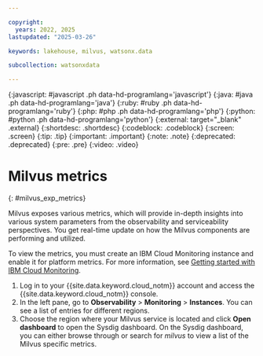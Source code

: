 ```yaml
---

copyright:
  years: 2022, 2025
lastupdated: "2025-03-26"

keywords: lakehouse, milvus, watsonx.data

subcollection: watsonxdata

---
```


{:javascript: #javascript .ph data-hd-programlang='javascript'}
{:java: #java .ph data-hd-programlang='java'}
{:ruby: #ruby .ph data-hd-programlang='ruby'}
{:php: #php .ph data-hd-programlang='php'}
{:python: #python .ph data-hd-programlang='python'}
{:external: target="_blank" .external}
{:shortdesc: .shortdesc}
{:codeblock: .codeblock}
{:screen: .screen}
{:tip: .tip}
{:important: .important}
{:note: .note}
{:deprecated: .deprecated}
{:pre: .pre}
{:video: .video}

# Milvus metrics
{: #milvus_exp_metrics}

Milvus exposes various metrics, which will provide in-depth insights into various system parameters from the observability and serviceability perspectives. You get real-time update on how the Milvus components are performing and utilized.

To view the metrics, you must create an IBM Cloud Monitoring instance and enable it for platform metrics. For more information, see [Getting started with IBM Cloud Monitoring](https://cloud.ibm.com/docs/monitoring?topic=monitoring-getting-started#getting-started).

1. Log in to your {{site.data.keyword.cloud_notm}} account and access the {{site.data.keyword.cloud_notm}} console.
1. In the left pane, go to **Observability** > **Monitoring** > **Instances**. You can see a list of entries for different regions.
1. Choose the region where your Milvus service is located and click **Open dashboard** to open the Sysdig dashboard. On the Sysdig dashboard, you can either browse through or search for *milvus* to view a list of the Milvus specific metrics.
